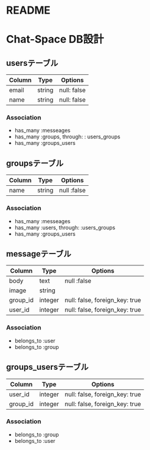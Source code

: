 # README

# Chat-Space DB設計

## usersテーブル

|Column|Type|Options|
|------|----|-------|
|email|string|null: false|
|name|string|null: false|
### Association
- has_many :messeages
- has_many :groups, through: : users_groups
- has_many :groups_users

## groupsテーブル

|Column|Type|Options|
|------|----|-------|
|name|string|null :false|

### Association
- has_many :messeages
- has_many :users, through: :users_groups
- has_many :groups_users

## messageテーブル

|Column|Type|Options|
|------|----|-------|
|body|text|null :false|
|image|string||
|group_id|integer|null: false, foreign_key: true|
|user_id|integer|null: false, foreign_key: true|

### Association
- belongs_to :user
- belongs_to :group

## groups_usersテーブル

|Column|Type|Options|
|------|----|-------|
|user_id|integer|null: false, foreign_key: true|
|group_id|integer|null: false, foreign_key: true|

### Association
- belongs_to :group
- belongs_to :user